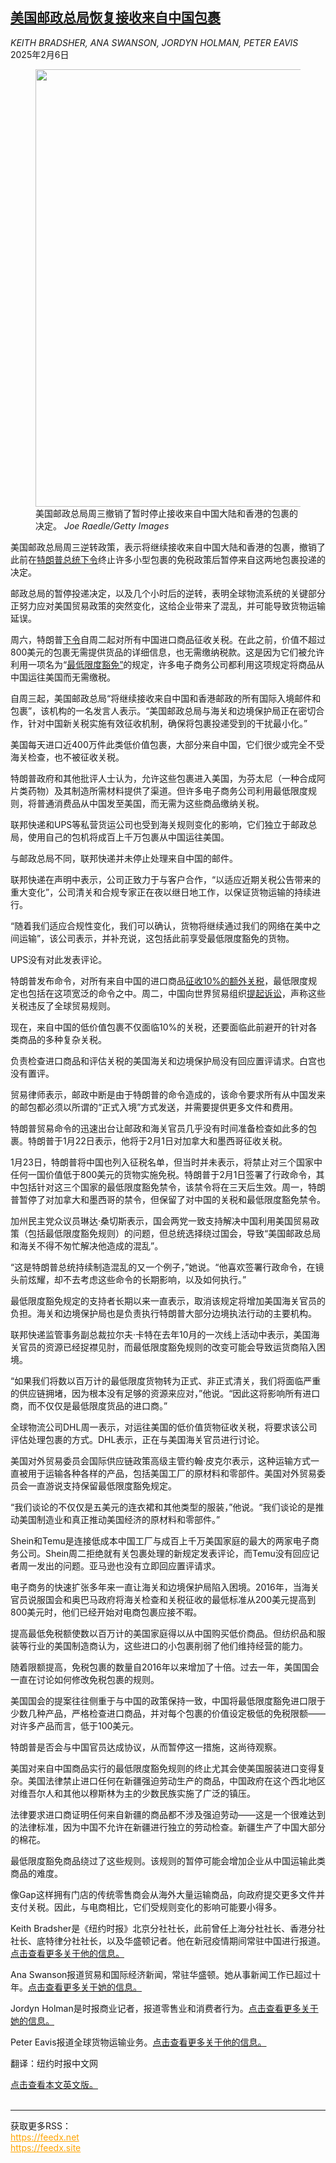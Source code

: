 <!--1738816621000-->
[美国邮政总局恢复接收来自中国包裹](https://cn.nytimes.com/usa/20250206/usps-china-de-minimis/)
------

<address>KEITH BRADSHER, ANA SWANSON, JORDYN HOLMAN, PETER EAVIS</address><time pudate="2025-02-06 12:11:13" datetime="2025-02-06 12:11:13">2025年2月6日</time><figure><img src="https://images.weserv.nl/?url=static01.nyt.com/images/2025/02/05/multimedia/05China-Trade-gvpt/05China-Trade-gvpt-master1050.jpg" width="1050" height="700"><figcaption>美国邮政总局周三撤销了暂时停止接收来自中国大陆和香港的包裹的决定。 <cite>Joe Raedle/Getty Images</cite></figcaption></figure><section><p>美国邮政总局周三逆转政策，表示将继续接收来自中国大陆和香港的包裹，撤销了此前在<a href="https://www.nytimes.com/2025/02/04/business/economy/trump-tariffs-china.html">特朗普总统下令</a>终止许多小型包裹的免税政策后暂停来自这两地包裹投递的决定。</p><p>邮政总局的暂停投递决定，以及几个小时后的逆转，表明全球物流系统的关键部分正努力应对美国贸易政策的突然变化，这给企业带来了混乱，并可能导致货物运输延误。</p><p>周六，特朗普<a href="https://www.nytimes.com/2025/02/01/us/politics/canada-mexico-china-trump-tariffs.html">下令</a>自周二起对所有中国进口商品征收关税。在此之前，价值不超过800美元的包裹无需提供货品的详细信息，也无需缴纳税款。这是因为它们被允许利用一项名为“<a href="https://www.nytimes.com/2025/02/03/us/politics/trump-tariffs-shein-temu-loophole.html">最低限度豁免”</a>的规定，许多电子商务公司都利用这项规定将商品从中国运往美国而无需缴税。</p><p>自周三起，美国邮政总局“将继续接收来自中国和香港邮政的所有国际入境邮件和包裹”，该机构的一名发言人表示。“美国邮政总局与海关和边境保护局正在密切合作，针对中国新关税实施有效征收机制，确保将包裹投递受到的干扰最小化。”</p><p>美国每天进口近400万件此类低价值包裹，大部分来自中国，它们很少或完全不受海关检查，也不被征收关税。</p><p>特朗普政府和其他批评人士认为，允许这些包裹进入美国，为芬太尼（一种合成阿片类药物）及其制造所需材料提供了渠道。但许多电子商务公司利用最低限度规则，将普通消费品从中国发至美国，而无需为这些商品缴纳关税。</p><p>联邦快递和UPS等私营货运公司也受到海关规则变化的影响，它们独立于邮政总局，使用自己的包机将成百上千万包裹从中国运往美国。</p><p>与邮政总局不同，联邦快递并未停止处理来自中国的邮件。</p><p>联邦快递在声明中表示，公司正致力于与客户合作，“以适应近期关税公告带来的重大变化”，公司清关和合规专家正在夜以继日地工作，以保证货物运输的持续进行。</p><p>“随着我们适应合规性变化，我们可以确认，货物将继续通过我们的网络在美中之间运输”，该公司表示，并补充说，这包括此前享受最低限度豁免的货物。</p><p>UPS没有对此发表评论。</p><p>特朗普发布命令，对所有来自中国的进口商品<a href="https://www.nytimes.com/2025/02/01/us/politics/canada-mexico-china-trump-tariffs.html">征收10%的额外关税</a>，最低限度规定也包括在这项宽泛的命令之中。周二，中国向世界贸易组织<a rel="noopener noreferrer" target="_blank" href="https://www.wto.org/english/news_e/news25_e/ds633rfc_05feb25_e.htm">提起诉讼</a>，声称这些关税违反了全球贸易规则。</p><p>现在，来自中国的低价值包裹不仅面临10%的关税，还要面临此前避开的针对各类商品的多种复杂关税。</p><p>负责检查进口商品和评估关税的美国海关和边境保护局没有回应置评请求。白宫也没有置评。</p><p>贸易律师表示，邮政中断是由于特朗普的命令造成的，该命令要求所有从中国发来的邮包都必须以所谓的“正式入境”方式发送，并需要提供更多文件和费用。</p><p>特朗普贸易命令的迅速出台让邮政和海关官员几乎没有时间准备检查如此多的包裹。特朗普于1月22日表示，他将于2月1日对加拿大和墨西哥征收关税。</p><p>1月23日，特朗普将中国也列入征税名单，但当时并未表示，将禁止对三个国家中任何一国价值低于800美元的货物实施免税。特朗普于2月1日签署了行政命令，其中包括针对这三个国家的最低限度豁免禁令，该禁令将在三天后生效。周一，特朗​​普暂停了对加拿大和墨西哥的禁令，但保留了对中国的关税和最低限度豁免禁令。</p><p>加州民主党众议员琳达·桑切斯表示，国会两党一致支持解决中国利用美国贸易政策（包括最低限度豁免规则）的问题，但总统选择绕过国会，导致“美国邮政总局和海关不得不匆忙解决他造成的混乱”。</p><p>“这是特朗普总统持续制造混乱的又一个例子，”她说。“他喜欢签署行政命令，在镜头前炫耀，却不去考虑这些命令的长期影响，以及如何执行。”</p><p>最低限度豁免规定的支持者长期以来一直表示，取消该规定将增加美国海关官员的负担。海关和边境保护局也是负责执行特朗普大部分边境执法行动的主要机构。</p><p>联邦快递监管事务副总裁拉尔夫·卡特在去年10月的一次线上活动中表示，美国海关官员的资源已经捉襟见肘，而最低限度豁免规则的改变可能会导致运货商陷入困境。</p><p>“如果我们将数以百万计的最低限度货物转为正式、非正式清关，我们将面临严重的供应链拥堵，因为根本没有足够的资源来应对，”他说。“因此这将影响所有进口商，而不仅仅是最低限度货品的进口商。”</p><p>全球物流公司DHL周一表示，对运往美国的低价值货物征收关税，将要求该公司评估处理包裹的方式。DHL表示，正在与美国海关官员进行讨论。</p><p>美国对外贸易委员会国际供应链政策高级主管约翰·皮克尔表示，这种运输方式一直被用于运输各种各样的产品，包括美国工厂的原材料和零部件。美国对外贸易委员会一直游说支持保留最低限度豁免规定。</p><p>“我们谈论的不仅仅是五美元的连衣裙和其他类型的服装，”他说。“我们谈论的是推动美国制造业和真正推动美国经济的原材料和零部件。”</p><p>Shein和Temu是连接低成本中国工厂与成百上千万美国家庭的最大的两家电子商务公司。Shein周二拒绝就有关包裹处理的新规定发表评论，而Temu没有回应记者周一发出的问题。亚马逊也没有立即回应置评请求。</p><p>电子商务的快速扩张多年来一直让海关和边境保护局陷入困境。2016年，当海关官员说服国会和奥巴马政府将海关检查和关税征收的最低标准从200美元提高到800美元时，他们已经开始对电商包裹应接不暇。</p><p>提高最低免税额使数以百万计的美国家庭得以从中国购买低价商品。但纺织品和服装等行业的美国制造商认为，这些进口的小包裹削弱了他们维持经营的能力。</p><p>随着限额提高，免税包裹的数量自2016年以来增加了十倍。过去一年，美国国会一直在讨论如何修改免税包裹的规则。</p><p>美国国会的提案往往侧重于与中国的政策保持一致，中国将最低限度豁免进口限于少数几种产品，严格检查进口商品，并对每个包裹的价值设定极低的免税限额——对许多产品而言，低于100美元。</p><p>特朗普是否会与中国官员达成协议，从而暂停这一措施，这尚待观察。</p><p>美国对来自中国商品实行的最低限度豁免规则的终止尤其会使美国服装进口变得复杂。美国法律禁止进口任何在新疆强迫劳动生产的商品，中国政府在这个西北地区对维吾尔人和其他以穆斯林为主的少数民族实施了广泛的镇压。</p><p>法律要求进口商证明任何来自新疆的商品都不涉及强迫劳动——这是一个很难达到的法律标准，因为中国不允许在新疆进行独立的劳动检查。新疆生产了中国大部分的棉花。</p><p>最低限度豁免商品绕过了这些规则。该规则的暂停可能会增加企业从中国运输此类商品的难度。</p><p>像Gap这样拥有门店的传统零售商会从海外大量运输商品，向政府提交更多文件并支付关税。因此，与电商相比，它们受规则变化的影响可能要小得多。</p></section><footer><p>Keith Bradsher是《纽约时报》北京分社社长，此前曾任上海分社社长、香港分社社长、底特律分社社长，以及华盛顿记者。他在新冠疫情期间常驻中国进行报道。 <a rel="nofollow" target="_blank" href="https://www.nytimes.com/by/keith-bradsher">点击查看更多关于他的信息。</a></p><p>Ana Swanson报道贸易和国际经济新闻，常驻华盛顿。她从事新闻工作已超过十年。<a rel="nofollow" target="_blank" href="https://www.nytimes.com/by/ana-swanson?action=click&pgtype=Article&state=default&variant=1_link&block=storyline_reporter_bio_recirc">点击查看更多关于她的信息。</a></p><p>Jordyn Holman是时报商业记者，报道零售业和消费者行为。<a rel="nofollow" target="_blank" href="https://www.nytimes.com/by/jordyn-holman">点击查看更多关于她的信息。</a></p><p>Peter Eavis报道全球货物运输业务。<a rel="nofollow" target="_blank" href="https://www.nytimes.com/by/peter-eavis">点击查看更多关于他的信息。</a></p><p>翻译：纽约时报中文网</p><a rel="nofollow" target="_blank" href="https://www.nytimes.com/2025/02/04/business/usps-china-de-minimis.html">点击查看本文英文版。</a><br></footer><br><hr><div>获取更多RSS：<br><a href="https://feedx.net" style="color:orange" target="_blank">https://feedx.net</a> <br><a href="https://feedx.site" style="color:orange" target="_blank">https://feedx.site</a><br></div>
